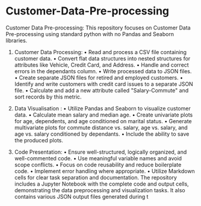 # Customer-Data-Pre-processing
Customer Data Pre-processing: This repository focuses on Customer Data Pre-processing using standard python with no Pandas and Seaborn libraries. 
1. Customer Data Processing:
•	Read and process a CSV file containing customer data.
•	Convert flat data structures into nested structures for attributes like Vehicle, Credit Card, and Address.
•	Handle and correct errors in the dependants column.
•	Write processed data to JSON files.
•	Create separate JSON files for retired and employed customers.
•	Identify and write customers with credit card issues to a separate JSON file.
•	Calculate and add a new attribute called "Salary-Commute" and sort records by this metric.

2. Data Visualisation :
•	Utilize Pandas and Seaborn to visualize customer data.
•	Calculate mean salary and median age.
•	Create univariate plots for age, dependents, and age conditioned on marital status.
•	Generate multivariate plots for commute distance vs. salary, age vs. salary, and age vs. salary conditioned by dependants.
•	Include the ability to save the produced plots.

3. Code Presentation:
•	Ensure well-structured, logically organized, and well-commented code.
•	Use meaningful variable names and avoid scope conflicts.
•	Focus on code reusability and reduce boilerplate code.
•	Implement error handling where appropriate.
•	Utilize Markdown cells for clear task separation and documentation.
The repository includes a Jupyter Notebook with the complete code and output cells, demonstrating the data preprocessing and visualization tasks. It also contains various JSON output files generated during t
